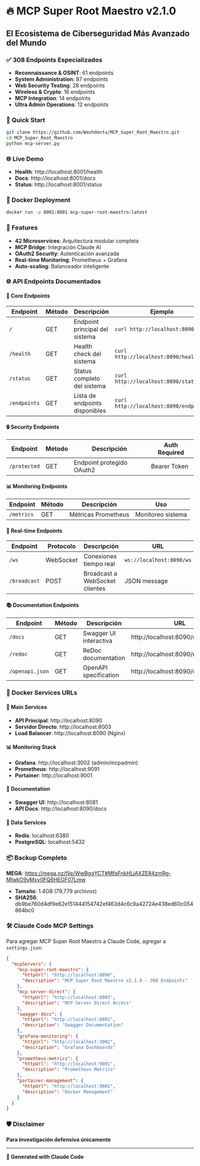 # 🔥 MCP Super Root Maestro v2.1.0

## El Ecosistema de Ciberseguridad Más Avanzado del Mundo

### ✅ 308 Endpoints Especializados
- **Reconnaissance & OSINT**: 61 endpoints
- **System Administration**: 87 endpoints  
- **Web Security Testing**: 28 endpoints
- **Wireless & Crypto**: 16 endpoints
- **MCP Integration**: 14 endpoints
- **Ultra Admin Operations**: 12 endpoints

### 🚀 Quick Start
```bash
git clone https://github.com/Washdentx/MCP_Super_Root_Maestro.git
cd MCP_Super_Root_Maestro
python mcp-server.py
```

### 🌐 Live Demo
- **Health**: http://localhost:8001/health
- **Docs**: http://localhost:8001/docs
- **Status**: http://localhost:8001/status

### 🐳 Docker Deployment
```bash
docker run -p 8001:8001 mcp-super-root-maestro:latest
```

### 🔧 Features
- **42 Microservices**: Arquitectura modular completa
- **MCP Bridge**: Integración Claude AI
- **OAuth2 Security**: Autenticación avanzada
- **Real-time Monitoring**: Prometheus + Grafana
- **Auto-scaling**: Balanceador inteligente

### 🌐 API Endpoints Documentados

#### 📍 Core Endpoints
| Endpoint | Método | Descripción | Ejemplo |
|----------|--------|-------------|---------|
| `/` | GET | Endpoint principal del sistema | `curl http://localhost:8090/` |
| `/health` | GET | Health check del sistema | `curl http://localhost:8090/health` |
| `/status` | GET | Status completo del sistema | `curl http://localhost:8090/status` |
| `/endpoints` | GET | Lista de endpoints disponibles | `curl http://localhost:8090/endpoints` |

#### 🔒 Security Endpoints  
| Endpoint | Método | Descripción | Auth Required |
|----------|--------|-------------|---------------|
| `/protected` | GET | Endpoint protegido OAuth2 | Bearer Token |

#### 📊 Monitoring Endpoints
| Endpoint | Método | Descripción | Uso |
|----------|--------|-------------|-----|
| `/metrics` | GET | Métricas Prometheus | Monitoreo sistema |

#### 🔄 Real-time Endpoints
| Endpoint | Protocolo | Descripción | URL |
|----------|-----------|-------------|-----|
| `/ws` | WebSocket | Conexiones tiempo real | `ws://localhost:8090/ws` |
| `/broadcast` | POST | Broadcast a WebSocket clientes | JSON message |

#### 📚 Documentation Endpoints
| Endpoint | Método | Descripción | URL |
|----------|--------|-------------|-----|
| `/docs` | GET | Swagger UI interactiva | http://localhost:8090/docs |
| `/redoc` | GET | ReDoc documentation | http://localhost:8090/redoc |
| `/openapi.json` | GET | OpenAPI specification | http://localhost:8090/openapi.json |

### 🐳 Docker Services URLs

#### 🚀 Main Services
- **API Principal**: http://localhost:8090
- **Servidor Directo**: http://localhost:8003
- **Load Balancer**: http://localhost:8090 (Nginx)

#### 📊 Monitoring Stack
- **Grafana**: http://localhost:3002 (admin/mcpadmin)
- **Prometheus**: http://localhost:9091
- **Portainer**: http://localhost:9001

#### 📖 Documentation
- **Swagger UI**: http://localhost:8081
- **API Docs**: http://localhost:8090/docs

#### 💾 Data Services
- **Redis**: localhost:6380
- **PostgreSQL**: localhost:5432

### 📦 Backup Completo
**MEGA**: https://mega.nz/file/WwBggYCT#MfqFnkHLjAXZE84zmRg-MIwkO9yMxy0FQ6HEGF07Lmw
- **Tamaño**: 1.4GB (79,779 archivos)
- **SHA256**: db9be760d4df9e62e151444154742ef463d4c6c9a42724e438ed60c054864bc0

### 🛠️ Claude Code MCP Settings

Para agregar MCP Super Root Maestro a Claude Code, agregar a `settings.json`:

```json
{
  "mcpServers": {
    "mcp-super-root-maestro": {
      "httpUrl": "http://localhost:8090",
      "description": "MCP Super Root Maestro v2.1.0 - 308 Endpoints"
    },
    "mcp-server-direct": {
      "httpUrl": "http://localhost:8003", 
      "description": "MCP Server Direct Access"
    },
    "swagger-docs": {
      "httpUrl": "http://localhost:8081",
      "description": "Swagger Documentation"
    },
    "grafana-monitoring": {
      "httpUrl": "http://localhost:3002",
      "description": "Grafana Dashboards"
    },
    "prometheus-metrics": {
      "httpUrl": "http://localhost:9091", 
      "description": "Prometheus Metrics"
    },
    "portainer-management": {
      "httpUrl": "http://localhost:9001",
      "description": "Docker Management"
    }
  }
}
```

### 🛡️ Disclaimer
**Para investigación defensiva únicamente**

---
**🎯 Generated with Claude Code**